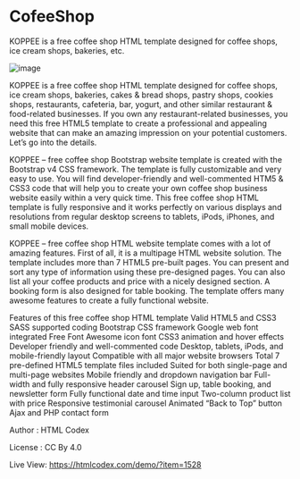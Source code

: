 # CofeeShop
KOPPEE is a free coffee shop HTML template designed for coffee shops, ice cream shops, bakeries, etc.

![image](https://github.com/user-attachments/assets/caa9f3ae-fe55-40a3-9329-d409cf69fc65)


KOPPEE is a free coffee shop HTML template designed for coffee shops, ice cream shops, bakeries, cakes & bread shops, pastry shops, cookies shops, restaurants, cafeteria, bar, yogurt, and other similar restaurant & food-related businesses. If you own any restaurant-related businesses, you need this free HTML5 template to create a professional and appealing website that can make an amazing impression on your potential customers. Let’s go into the details.

KOPPEE – free coffee shop Bootstrap website template is created with the Bootstrap v4 CSS framework. The template is fully customizable and very easy to use. You will find developer-friendly and well-commented HTM5 & CSS3 code that will help you to create your own coffee shop business website easily within a very quick time. This free coffee shop HTML template is fully responsive and it works perfectly on various displays and resolutions from regular desktop screens to tablets, iPods, iPhones, and small mobile devices.

KOPPEE – free coffee shop HTML website template comes with a lot of amazing features. First of all, it is a multipage HTML website solution. The template includes more than 7 HTML5 pre-built pages. You can present and sort any type of information using these pre-designed pages. You can also list all your coffee products and price with a nicely designed section. A booking form is also designed for table booking. The template offers many awesome features to create a fully functional website.

Features of this free coffee shop HTML template
Valid HTML5 and CSS3
SASS supported coding
Bootstrap CSS framework
Google web font integrated
Free Font Awesome icon font
CSS3 animation and hover effects
Developer friendly and well-commented code
Desktop, tablets, iPods, and mobile-friendly layout
Compatible with all major website browsers
Total 7 pre-defined HTML5 template files included
Suited for both single-page and multi-page websites
Mobile friendly and dropdown navigation bar
Full-width and fully responsive header carousel
Sign up, table booking, and newsletter form
Fully functional date and time input
Two-column product list with price
Responsive testimonial carousel
Animated “Back to Top” button
Ajax and PHP contact form


Author : HTML Codex

License : CC By 4.0

Live View:
https://htmlcodex.com/demo/?item=1528
